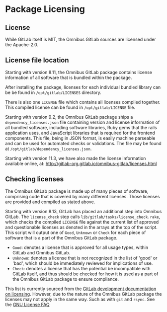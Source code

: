 # Package Licensing

## License

While GitLab itself is MIT, the Omnibus GitLab sources are licensed under the Apache-2.0.

## License file location

Starting with version 8.11, the Omnibus GitLab package contains license
information of all software that is bundled within the package.

After installing the package, licenses for each individual bundled library
can be be found in `/opt/gitlab/LICENSES` directory.

There is also one `LICENSE` file which contains all licenses compiled together.
This compiled license can be found in `/opt/gitlab/LICENSE` file.

Starting with version 9.2, the Omnibus GitLab package ships a
`dependency_licenses.json` file containing version and license information of
all bundled software, including software libraries, Ruby gems that the rails
application uses, and JavaScript libraries that is required for the frontend
components. This file, being in JSON format, is easily machine parseable and
can be used for automated checks or validations. The file may be found at
`/opt/gitlab/dependency_licenses.json`.

Starting with version 11.3, we have also made the license information available
online, at: <http://gitlab-org.gitlab.io/omnibus-gitlab/licenses.html>

## Checking licenses

The Omnibus GitLab package is made up of many pieces of software, comprising code
that is covered by many different licenses. Those licenses are provided and
compiled as stated above.

Starting with version 8.13, GitLab has placed an additional step into
Omnibus GitLab. The `license_check` step calls
`lib/gitlab/tasks/license_check.rake`, which checks the compiled `LICENSE` file
against the current list of approved and questionable licenses as denoted in the
arrays at the top of the script. This script will output one of `Good`,
`Unknown` or `Check` for each piece of software that is a part of the
Omnibus GitLab package.

- `Good`: denotes a license that is approved for all usage types, within GitLab and
  Omnibus GitLab.
- `Unknown`: denotes a license that is not recognized in the list of 'good' or 'bad',
  which should be immediately reviewed for implications of use.
- `Check`: denotes a license that has the potential be incompatible with GitLab itself,
  and thus should be checked for how it is used as a part of the Omnibus GitLab package
  to ensure compliance.

This list is currently sourced from the [GitLab development documentation on licensing](https://gitlab.com/gitlab-org/gitlab-foss/blob/master/doc/development/licensing.md).
However, due to the nature of the Omnibus GitLab package the licenses may not apply
in the same way. Such as with `git` and `rsync`. See the [GNU License FAQ](https://www.gnu.org/licenses/gpl-faq.en.html#MereAggregation)
